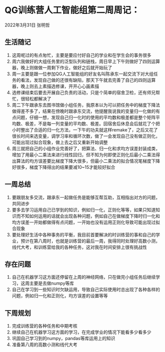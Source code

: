 # QG训练营人工智能组第二周周记：
2022年3月31日 张明哲

## 生活随记

1. 这周呢过的有点匆忙，主要是要应付好自己的学业和在学生会的事务很多
2. 周六我做好的大组任务里的泛型队列和链栈，周日早上下午则做好了四则运算器，晚上则做做一周剩下作业，做好之后就开始玩了
3. 周一主要是跟一位参加QG人工智能组的好友名叫陈承东一起交流下对大组任务的看法，发现自己做的还很有缺陷，那天下午就去完善了自己的四则运算器，晚上则去上素描选修课，开开心心画素描
4. 选修课结束后要去开展自己负责的活动，只是个简单的宿舍卫检，还有师兄帮忙，很轻松都解决了
5. 周二下午跟承东去图书馆做小组任务，我原本以为可以把任务中的梯度下降法做得差不多了，结果在傍晚时跟承东交流，他提醒我说我的变量归一化做的有点问题，仔细一想，发现自己归一化时的使用的平均数和极差都是整个矩阵平均数、极差，不是每一列变量的平均数、极差。回宿舍后休息会后就花了个把小时整出了合适的归一化方法，一下午的功夫就这样remake了，之后又花了很长时间来选变量，调学习率和循环次数，做了一会发现自己没有做正则化，可能出现过拟合现象，做上去之后又重新开始调整
6. 周三就把自己的小组作业完善好了，把算法、归一化和求均方误差封装成类，增加了用最小二乘法来进行线性回归，但不知为何即使正则化后最小二乘法得出算法的均方误差要比梯度下降大很多，但最小二乘法的拟合情况笔梯度下降好很多，梯度下降得出的结果要减10~15才能较好拟合

## 一周总结

1. 要跟朋友多交流，跟承东一起做任务是能够互帮互助，互相指出对方的问题，共同进步
2. 要多去学习运用自己已学到的知识，例如归一化，正则化等等，如果只知道知识而不知如何运用的话就会出现各种问题，例如自己在做梯度下降时归一化和均方误差一开始都做得有点问题，一开始也没有运用正则化导致可能出现过拟合现象
3. 要处理好生活中各种事务的平衡，我目前首要解决的时训练营的事和自己的学业，预计在第八周时，也就是训练营的最后一周，我得同时处理好高数小测，线代大考，和训练营给我的各种任务，这对我在时间安排上很有挑战性

## 存在问题

1. 自己在机器学习这方面还停留在上周的神经网络，只在做完小组任务后继续学习，这周主要是去做numpy等库
2. 自己在学习到一些知识时欠缺运用，导致自己实际使用时总出现了各种各样的问题，例如归一化和正则化，均方误差的设置等等

## 下周规划

1. 完成训练营的各种任务和中期考核
2. 继续自己在机器学习这方面的学习，在完成学业的情况下能看多少看多少
3. 巩固自己学习到的numpy，pandas等库运用上的知识
4. 准备第八周的高数小测和线代大考

